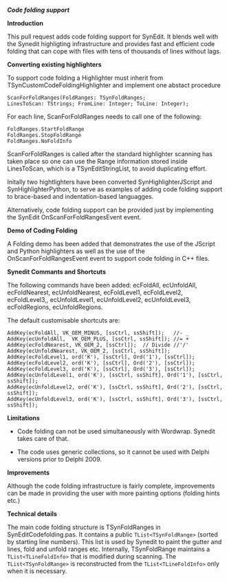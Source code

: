 ***Code folding support*** 

**Introduction**

This pull request adds code folding support for SynEdit.  It blends well
with the Synedit highligting infrastructure and provides fast and
efficient code folding that can cope with files with tens of thousands
of lines without lags.

**Converting existing highlighters**

To support code folding a Highlighter must inherit from
TSynCustomCodeFoldingHighlighter and implement one abstact procedure
```
ScanForFoldRanges(FoldRanges: TSynFoldRanges;
LinesToScan: TStrings; FromLine: Integer; ToLine: Integer);
```
For each line, ScanForFoldRanges needs to call one of the following:
```
FoldRanges.StartFoldRange
FoldRanges.StopFoldRange
FoldRanges.NoFoldInfo
```
ScanForFoldRanges  is called after the standard highlighter scanning has
taken place so one can use the Range information stored inside
LinesToScan, which is a TSynEditStringList, to avoid duplicating effort.

Initally two hightlighters have been converted SynHighlighterJScript and
SynHighlighterPython, to serve as examples of adding code folding
support to brace-based and indentation-based languagges.

Alternatively, code folding support can be provided just by implementing
the SynEdit OnScanForFoldRangesEvent event.

**Demo of Coding Folding**

A Folding demo has been added that demonstrates the use of the JScript
and Python highlighters as well as the use of the
OnScanForFoldRangesEvent event to support code folding in C++ files.

**Synedit Commants and Shortcuts**

The following commands have been added:
ecFoldAll, ecUnfoldAll, ecFoldNearest, ecUnfoldNearest, ecFoldLevel1,
ecFoldLevel2, ecFoldLevel3,, ecUnfoldLevel1, ecUnfoldLevel2,
ecUnfoldLevel3, ecFoldRegions, ecUnfoldRegions.

The default customisable shortcuts are:
```
AddKey(ecFoldAll, VK_OEM_MINUS, [ssCtrl, ssShift]);   //- _
AddKey(ecUnfoldAll,  VK_OEM_PLUS, [ssCtrl, ssShift]); //= +
AddKey(ecFoldNearest, VK_OEM_2, [ssCtrl]);  // Divide //'/'
AddKey(ecUnfoldNearest, VK_OEM_2, [ssCtrl, ssShift]);
AddKey(ecFoldLevel1, ord('K'), [ssCtrl], Ord('1'), [ssCtrl]);
AddKey(ecFoldLevel2, ord('K'), [ssCtrl], Ord('2'), [ssCtrl]);
AddKey(ecFoldLevel3, ord('K'), [ssCtrl], Ord('3'), [ssCtrl]);
AddKey(ecUnfoldLevel1, ord('K'), [ssCtrl, ssShift], Ord('1'), [ssCtrl,
ssShift]);
AddKey(ecUnfoldLevel2, ord('K'), [ssCtrl, ssShift], Ord('2'), [ssCtrl,
ssShift]);
AddKey(ecUnfoldLevel3, ord('K'), [ssCtrl, ssShift], Ord('3'), [ssCtrl,
ssShift]);
```

**Limitations**

- Code folding can not be used simultaneously with Wordwrap.  Synedit
takes care of that.

- The code uses generic collections, so it cannot be used with Delphi
versions prior to Delphi 2009.

**Improvements**

Although the code folding infrastructure is fairly complete,
improvements can be made in providing the user with more painting
options (folding hints etc.)

**Technical details**

The main code folding structure is TSynFoldRanges in
SynEditCodefolding.pas.  It contains a public
`TList<TSynFoldRange>` (sorted by starting line numbers).  This list is
used by Synedit to paint the gutter and lines, fold and unfold ranges
etc. Internally, TSynFoldRange maintains a `TList<TLineFoldInfo>` that
is
modified during scanning.  The `TList<TSynFoldRange>` is reconstructed
from the
`TList<TLineFoldInfo>` only when it is necessary.
